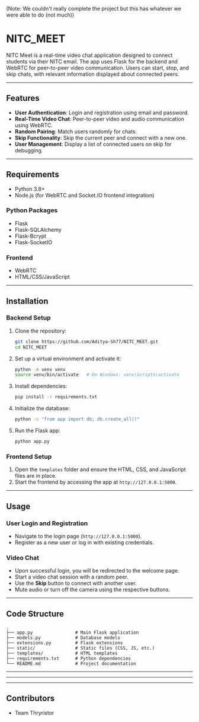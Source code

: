 (Note: We couldn't really complete the project but this has whatever we were able to do (not much))
# NITC_MEET

NITC Meet is a real-time video chat application designed to connect students via their NITC email. The app uses Flask for the backend and WebRTC for peer-to-peer video communication. Users can start, stop, and skip chats, with relevant information displayed about connected peers.

---

## Features
- **User Authentication**: Login and registration using email and password.
- **Real-Time Video Chat**: Peer-to-peer video and audio communication using WebRTC.
- **Random Pairing**: Match users randomly for chats.
- **Skip Functionality**: Skip the current peer and connect with a new one.
- **User Management**: Display a list of connected users on skip for debugging.

---

## Requirements
- Python 3.8+
- Node.js (for WebRTC and Socket.IO frontend integration)

### Python Packages
- Flask
- Flask-SQLAlchemy
- Flask-Bcrypt
- Flask-SocketIO

### Frontend
- WebRTC
- HTML/CSS/JavaScript

---

## Installation

### Backend Setup
1. Clone the repository:
   ```bash
   git clone https://github.com/Aditya-Sh77/NITC_MEET.git
   cd NITC_MEET
   ```

2. Set up a virtual environment and activate it:
   ```bash
   python -m venv venv
   source venv/bin/activate   # On Windows: venv\Scripts\activate
   ```

3. Install dependencies:
   ```bash
   pip install -r requirements.txt
   ```

4. Initialize the database:
   ```bash
   python -c "from app import db; db.create_all()"
   ```

5. Run the Flask app:
   ```bash
   python app.py
   ```

### Frontend Setup
1. Open the `templates` folder and ensure the HTML, CSS, and JavaScript files are in place.
2. Start the frontend by accessing the app at `http://127.0.0.1:5000`.

---

## Usage

### User Login and Registration
- Navigate to the login page (`http://127.0.0.1:5000`).
- Register as a new user or log in with existing credentials.

### Video Chat
- Upon successful login, you will be redirected to the welcome page.
- Start a video chat session with a random peer.
- Use the **Skip** button to connect with another user.
- Mute audio or turn off the camera using the respective buttons.

---

## Code Structure
```
.
├── app.py                # Main Flask application
├── models.py             # Database models
├── extensions.py         # Flask extensions
├── static/               # Static files (CSS, JS, etc.)
├── templates/            # HTML templates
├── requirements.txt      # Python dependencies
└── README.md             # Project documentation
```

---


---

---


## Contributors
- Team Thryristor


